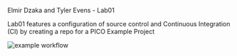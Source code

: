 Elmir Dzaka and Tyler Evens - Lab01

Lab01 features a configuration of source control and Continuous Integration (CI) by creating a repo for a PICO Example Project

![example workflow](https://github.com/ElmirDzaka/ECE6785Lab01/actions/workflows/main.yml/badge.svg)
